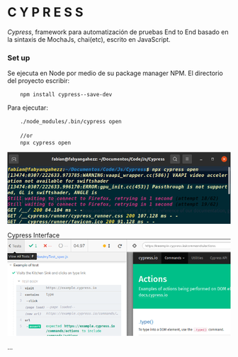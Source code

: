 # **C Y P R E S S**

*Cypress*, framework para automatización de pruebas End to End basado en la sintaxis de MochaJs, chai(etc), escrito en JavaScript.

### Set up
Se ejecuta en Node por medio de su package manager NPM. El directorio del proyecto escribir:

```
    npm install cypress--save-dev
```
Para ejecutar:
```JS
    ./node_modules/.bin/cypress open

    //or
    npx cypress open
```
![terminal](./images/terminal.png 'terminal')
<br>

Cypress Interface
![cyoress](./images/cypress.png)

...